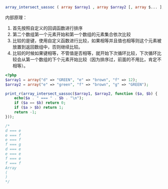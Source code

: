 ```php
array_intersect_uassoc ( array $array1 , array $array2 [, array $... ], callable $key_compare_func ) : array
```

内部原理：
1. 首先按照自定义的回调函数进行排序 
2. 第二个数组第一个元素开始和第一个数组的元素集合依次比较
3. 比较的是键，使用自定义函数进行比较，如果相等并且值也相等则这个元素被放置到返回数组中，否则继续比较。
4. 比较的时候如果键相等，不管值是否相等，就开始下次循环比较，下次循环比较会从第一个数组的下个元素开始比较（因为排序过，前面的不用比，肯定不相等）。

```php
<?php
$array1 = array("d" => "GREEN", "e" => "brown", "f" => 12);
$array2 = array("e" => "green", "f" => "brown", "g" => "GREEN");

print_r(array_intersect_uassoc($array1, $array2, function ($a, $b) {
    echo($a . " === " . $b . "\n");
    if ($a == $b) return 0;
    if ($a > $b) return 1;
    return -1;
}));

/*
d === e
e === f
e === f
f === g
d === e
e === e
f === e
f === f
Array
(
)
*/
```
